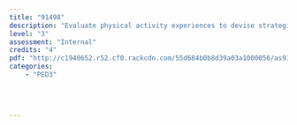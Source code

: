 ```yaml
---
title: "91498"
description: "Evaluate physical activity experiences to devise strategies for lifelong well-being"
level: "3"
assessment: "Internal"
credits: "4"
pdf: "http://c1940652.r52.cf0.rackcdn.com/55d684b0b8d39a03a1000056/as91498.pdf"
categories:
    - "PED3"
    
    
    
    
---
```

